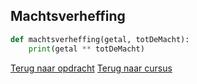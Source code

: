 ## Machtsverheffing

```python
def machtsverheffing(getal, totDeMacht):
    print(getal ** totDeMacht)
```

[Terug naar opdracht](/taken/machtsverheffing.html)
[Terug naar cursus](/21_parameter.html)